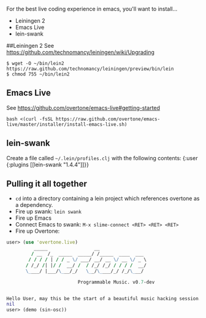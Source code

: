 For the best live coding experience in emacs, you'll want to install...

* Leiningen 2
* Emacs Live
* lein-swank


##Leiningen 2
See https://github.com/technomancy/leiningen/wiki/Upgrading

    $ wget -O ~/bin/lein2 https://raw.github.com/technomancy/leiningen/preview/bin/lein
    $ chmod 755 ~/bin/lein2

## Emacs Live
See https://github.com/overtone/emacs-live#getting-started

    bash <(curl -fsSL https://raw.github.com/overtone/emacs-live/master/installer/install-emacs-live.sh)



## lein-swank

Create a file called `~/.lein/profiles.clj` with the following contents:
    {:user {:plugins [[lein-swank "1.4.4"]]}}


## Pulling it all together

* `cd` into a directory containing a lein project which references overtone as a dependency. 
* Fire up swank: `lein swank`
* Fire up Emacs
* Connect Emacs to swank: `M-x slime-connect <RET> <RET> <RET>`
* Fire up Overtone:

```clj
user> (use 'overtone.live)
          _____                 __
         / __  /_  _____  _____/ /_____  ____  ___
        / / / / | / / _ \/ ___/ __/ __ \/ __ \/ _ \
       / /_/ /| |/ /  __/ /  / /_/ /_/ / / / /  __/
       \____/ |___/\___/_/   \__/\____/_/ /_/\___/

                          Programmable Music. v0.7-dev


Hello User, may this be the start of a beautiful music hacking session...
nil
user> (demo (sin-osc))

```
